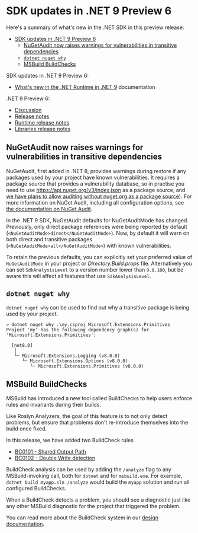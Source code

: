 # SDK updates in .NET 9 Preview 6

Here's a summary of what's new in the .NET SDK in this preview release:

- [SDK updates in .NET 9 Preview 6](#sdk-updates-in-net-9-preview-6)
  - [NuGetAudit now raises warnings for vulnerabilities in transitive dependencies](#nugetaudit-now-raises-warnings-for-vulnerabilities-in-transitive-dependencies)
  - [`dotnet nuget why`](#dotnet-nuget-why)
  - [MSBuild BuildChecks](#msbuild-buildchecks)

SDK updates in .NET 9 Preview 6:

- [What's new in the .NET Runtime in .NET 9](https://learn.microsoft.com/dotnet/core/whats-new/dotnet-9/overview) documentation

.NET 9 Preview 6:

- [Discussion](https://aka.ms/dotnet/9/preview6)
- [Release notes](./README.md)
- [Runtime release notes](./runtime.md)
- [Libraries release notes](./libraries.md)

## NuGetAudit now raises warnings for vulnerabilities in transitive dependencies

NuGetAudit, first added in .NET 8, provides warnings during restore if any packages used by your project have known vulnerabilities.
It requires a package source that provides a vulnerability database, so in practise you need to use https://api.nuget.org/v3/index.json as a package source, and [we have plans to allow auditing without nuget.org as a package source](https://github.com/NuGet/Home/issues/12698)).
For more information on NuGet Audit, including all configuration options, see [the documentation on NuGet Audit](https://learn.microsoft.com/nuget/concepts/auditing-packages).

In the .NET 9 SDK, NuGetAudit defaults for NuGetAuditMode has changed.
Previously, only direct package references were being reported by default (`<NuGetAuditMode>direct</NuGetAuditMode>`).
Now, by default it will warn on both direct and transitive packages (`<NuGetAuditMode>all</NuGetAuditMode>`) with known vulnerabilities.

To retain the previous defaults, you can explicitly set your preferred value of `NuGetAuditMode` in your project or *Directory.Build.props* file.
Alternatively you can set `SdkAnalysisLevel` to a version number lower than `9.0.100`, but be aware this will affect all features that use `SdkAnalysisLevel`.

## `dotnet nuget why`

`dotnet nuget why` can be used to find out why a transitive package is being used by your project.

```console
> dotnet nuget why .\my.csproj Microsoft.Extensions.Primitives
Project 'my' has the following dependency graph(s) for 'Microsoft.Extensions.Primitives':

  [net8.0]
   │
   └─ Microsoft.Extensions.Logging (v8.0.0)
      └─ Microsoft.Extensions.Options (v8.0.0)
         └─ Microsoft.Extensions.Primitives (v8.0.0)
```

## MSBuild BuildChecks

MSBuild has introduced a new tool called BuildChecks to help users enforce rules and invariants during their builds.

Like Roslyn Analyzers, the goal of this feature is to not only detect problems, but ensure that problems don't re-introduce themselves into the build once fixed.

In this release, we have added two BuildCheck rules
- [BC0101 - Shared Output Path](https://github.com/dotnet/msbuild/blob/main/documentation/specs/BuildCheck/Codes.md#bc0101---shared-output-path)
- [BC0102 - Double Write detection](https://github.com/dotnet/msbuild/blob/main/documentation/specs/BuildCheck/Codes.md#bc0102---double-writes)

BuildCheck analysis can be used by adding the `/analyze` flag to any MSBuild-invoking call, both for `dotnet` and for `msbuild.exe`.
For example, `dotnet build myapp.sln /analyze` would build the `myapp` solution and run all configured BuildChecks.

When a BuildCheck detects a problem, you should see a diagnostic just like any other MSBuild diagnostic for the project that triggered the problem.

You can read more about the BuildCheck system in our [design documentation](https://github.com/dotnet/msbuild/blob/main/documentation/specs/BuildCheck/BuildCheck.md).